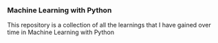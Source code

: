 ### Machine Learning with Python
This repository is a collection of all the learnings that I have gained over time in Machine Learning with Python
